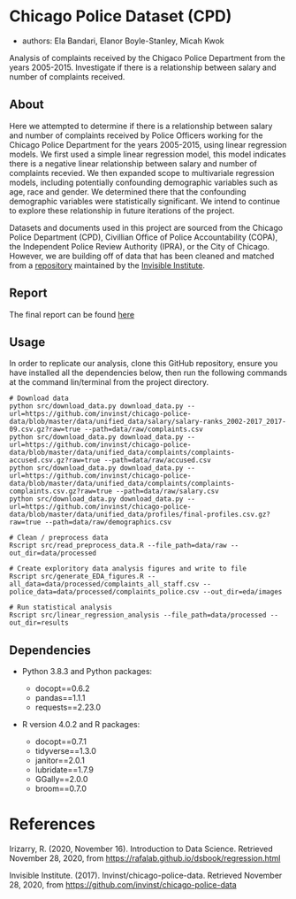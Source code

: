 # Chicago Police Dataset (CPD)

- authors: Ela Bandari, Elanor Boyle-Stanley, Micah Kwok

Analysis of complaints received by the Chigaco Police Department from the years 2005-2015.  Investigate if there is a relationship between salary and number of complaints received.  

## About
Here we attempted to determine if there is a relationship between salary and number of complaints received by Police Officers working for the Chicago Police Department for the years 2005-2015, using linear regression models.  We first used a simple linear regression model, this model indicates there is a negative linear relationship between salary and number of complaints recevied.  We then expanded scope to multivariale regression models, including potentially confounding demographic variables such as age, race and gender.  We determined there that the confounding demographic variables were statistically significant.  We intend to continue to explore these relationship in future iterations of the project. 

Datasets and documents used in this project are sourced from the Chicago Police Department (CPD), Civillian Office of Police Accountability (COPA), the Independent Police Review Authority (IPRA), or the City of Chicago. However, we are building off of data that has been cleaned and matched from a [repository](https://github.com/invinst/chicago-police-data) maintained by the [Invisible Institute](https://invisible.institute/introduction). 

## Report
The final report can be found [here](https://htmlpreview.github.io/?https://github.com/UBC-MDS/CPD/blob/main/doc/chicago_police_report.html)

## Usage
In order to replicate our analysis, clone this GitHub repository, ensure you have installed all the dependencies below, then run the following commands at the command lin/terminal from the project directory. 

```
# Download data
python src/download_data.py download_data.py --url=https://github.com/invinst/chicago-police-data/blob/master/data/unified_data/salary/salary-ranks_2002-2017_2017-09.csv.gz?raw=true --path=data/raw/complaints.csv
python src/download_data.py download_data.py --url=https://github.com/invinst/chicago-police-data/blob/master/data/unified_data/complaints/complaints-accused.csv.gz?raw=true --path=data/raw/accused.csv
python src/download_data.py download_data.py --url=https://github.com/invinst/chicago-police-data/blob/master/data/unified_data/complaints/complaints-complaints.csv.gz?raw=true --path=data/raw/salary.csv
python src/download_data.py download_data.py --url=https://github.com/invinst/chicago-police-data/blob/master/data/unified_data/profiles/final-profiles.csv.gz?raw=true --path=data/raw/demographics.csv

# Clean / preprocess data
Rscript src/read_preprocess_data.R --file_path=data/raw --out_dir=data/processed

# Create exploritory data analysis figures and write to file
Rscript src/generate_EDA_figures.R --all_data=data/processed/complaints_all_staff.csv --police_data=data/processed/complaints_police.csv --out_dir=eda/images

# Run statistical analysis 
Rscript src/linear_regression_analysis --file_path=data/processed --out_dir=results
```

## Dependencies
- Python 3.8.3 and Python packages:
    - docopt==0.6.2
    - pandas==1.1.1
    - requests==2.23.0

- R version 4.0.2 and R packages:
    - docopt==0.7.1
    - tidyverse==1.3.0
    - janitor==2.0.1
    - lubridate==1.7.9 
    - GGally==2.0.0
    - broom==0.7.0


# References
Irizarry, R. (2020, November 16). Introduction to Data Science. Retrieved November 28, 2020, from https://rafalab.github.io/dsbook/regression.html

Invisible Institute. (2017). Invinst/chicago-police-data. Retrieved November 28, 2020, from https://github.com/invinst/chicago-police-data